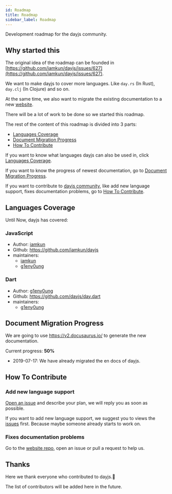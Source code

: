 ```yaml
---
id: Roadmap
title: Roadmap
sidebar_label: Roadmap
---
```


Development roadmap for the dayjs community.

## Why started this

The original idea of the roadmap can be founded in [https://github.com/iamkun/dayjs/issues/627](https://github.com/iamkun/dayjs/issues/627).

We want to make dayjs to cover more languages. Like `day.rs` (In Rust), `day.clj` (In Clojure) and so on.

At the same time, we also want to migrate the existing documentation to a new [website](https://dayjs.github.io/website).

There will be a lot of work to be done so we started this roadmap.

The rest of the content of this roadmap is divided into 3 parts:

- [Languages Coverage](#languages-coverage)
- [Document Migration Progress](#document-migration-progress)
- [How To Contribute](#how-to-contribute)

If you want to know what languages dayjs can also be used in, click [Languages Coverage](#languages-coverage).

If you want to know the progress of newest documentation, go to [Document Migration Progress](#document-migration-progress).

If you want to contribute to [dayjs community](https://github.com/dayjs), like add new language support, fixes documentation problems, go to [How To Contribute](#how-to-contribute).

## Languages Coverage

Until Now, dayjs has covered:

### JavaScript

- Author: [iamkun](https://github.com/iamkun)
- Github: https://github.com/iamkun/dayjs
- maintainers:
  - [iamkun](https://github.com/iamkun)
  - [g1eny0ung](https://github.com/g1eny0ung)

### Dart

- Author: [g1eny0ung](https://github.com/g1eny0ung)
- Github: https://github.com/dayjs/day.dart
- maintainers:
  - [g1eny0ung](https://github.com/g1eny0ung)

## Document Migration Progress

We are going to use https://v2.docusaurus.io/ to generate the new documentation.

Current progress: **50%**

- 2019-07-17: We have already migrated the en docs of dayjs.

## How To Contribute

### Add new language support

[Open an issue](https://github.com/dayjs/roadmap/issues/new) and describe your plan, we will reply you as soon as possible.

If you want to add new language support, we suggest you to views the [issues](https://github.com/dayjs/roadmap/issues) first. Because maybe someone already starts to work on.

### Fixes documentation problems

Go to the [website repo](https://github.com/dayjs/website), open an issue or pull a request to help us. 

## Thanks

Here we thank everyone who contributed to dayjs.👏

The list of contributors will be added here in the future.
